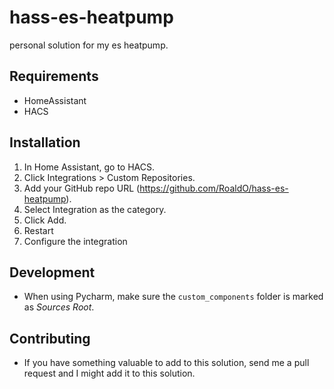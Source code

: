 hass-es-heatpump
================

personal solution for my es heatpump.

Requirements
-------------
- HomeAssistant
- HACS

Installation
------------
1. In Home Assistant, go to HACS.
2. Click Integrations > Custom Repositories.
3. Add your GitHub repo URL (https://github.com/RoaldO/hass-es-heatpump).
4. Select Integration as the category.
5. Click Add.
6. Restart
7. Configure the integration

Development
-----------
- When using Pycharm, make sure the `custom_components` folder is marked as 
  _Sources Root_.

Contributing
------------
- If you have something valuable to add to this solution, send me a pull 
  request and I might add it to this solution.
